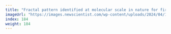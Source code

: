 ```yaml
---
title: "Fractal pattern identified at molecular scale in nature for first time"
imageUrl: "https://images.newscientist.com/wp-content/uploads/2024/04/10140401/SEI_199323287.jpg?width=788"
index: 184
weight: 184
---
```


